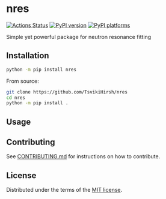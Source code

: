 # nres

[![Actions Status][actions-badge]][actions-link]
[![PyPI version][pypi-version]][pypi-link]
[![PyPI platforms][pypi-platforms]][pypi-link]

Simple yet powerful package for neutron resonance fitting

## Installation

```bash
python -m pip install nres
```

From source:
```bash
git clone https://github.com/TsvikiHirsh/nres
cd nres
python -m pip install .
```

## Usage


## Contributing

See [CONTRIBUTING.md](CONTRIBUTING.md) for instructions on how to contribute.

## License

Distributed under the terms of the [MIT license](LICENSE).


<!-- prettier-ignore-start -->
[actions-badge]:            https://github.com/TsvikiHirsh/nres/workflows/CI/badge.svg
[actions-link]:             https://github.com/TsvikiHirsh/nres/actions
[pypi-link]:                https://pypi.org/project/nres/
[pypi-platforms]:           https://img.shields.io/pypi/pyversions/nres
[pypi-version]:             https://img.shields.io/pypi/v/nres
<!-- prettier-ignore-end -->
